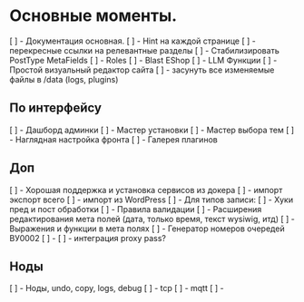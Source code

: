 # Основные моменты.
[ ] - Документация основная.
[ ] - Hint на каждой странице
[ ] - перекресные ссылки на релевантные разделы
[ ] - Стабилизировать PostType MetaFields
[ ] - Roles
[ ] - Blast EShop
[ ] - LLM Функции
[ ] - Простой визуальный редактор сайта
[ ] - засунуть все изменяемые файлы в /data (logs, plugins)

## По интерфейсу
[ ] - Дашборд админки
[ ] - Мастер установки
[ ] - Мастер выбора тем
[ ] - Наглядная настройка фронта
[ ] - Галерея плагинов

## Доп
[ ] - Хорошая поддержка и установка сервисов из докера
[ ] - импорт экспорт всего
[ ] - импорт из WordPress
[ ] - Для типов записи:
    [ ] - Хуки пред и пост обработки
    [ ] - Правила валидации
    [ ] - Расширения редактирования мета полей (дата, только время, текст wysiwig, итд)
    [ ] - Выражения и функции в мета полях
    [ ] - Генератор номеров очередей ВУ0002
    [ ] -
[ ] - интеграция proxy pass?

## Ноды
[ ] - Ноды, undo, copy, logs, debug
[ ] - tcp
[ ] - mqtt
[ ] - 

